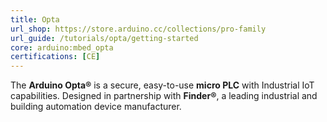 ```yaml
---
title: Opta
url_shop: https://store.arduino.cc/collections/pro-family
url_guide: /tutorials/opta/getting-started
core: arduino:mbed_opta
certifications: [CE]
---
```


The **Arduino Opta®** is a secure, easy-to-use **micro PLC** with Industrial IoT capabilities. Designed in partnership with **Finder®**, a leading industrial and building automation device manufacturer.
